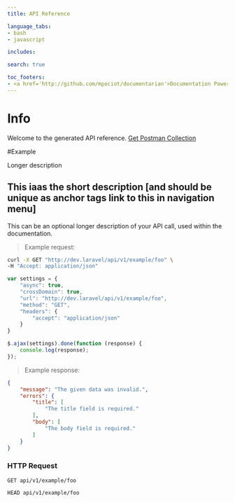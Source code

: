 ```yaml
---
title: API Reference

language_tabs:
- bash
- javascript

includes:

search: true

toc_footers:
- <a href='http://github.com/mpociot/documentarian'>Documentation Powered by Documentarian</a>
---
```

<!-- START_INFO -->
# Info

Welcome to the generated API reference.
[Get Postman Collection](http://localhost/docs/collection.json)
<!-- END_INFO -->

#Example

Longer description
<!-- START_72d1791455793d429e1806564265eca6 -->
## This iaas the short description [and should be unique as anchor tags link to this in navigation menu]

This can be an optional longer description of your API call, used within the documentation.

> Example request:

```bash
curl -X GET "http://dev.laravel/api/v1/example/foo" \
-H "Accept: application/json"
```

```javascript
var settings = {
    "async": true,
    "crossDomain": true,
    "url": "http://dev.laravel/api/v1/example/foo",
    "method": "GET",
    "headers": {
        "accept": "application/json"
    }
}

$.ajax(settings).done(function (response) {
    console.log(response);
});
```

> Example response:

```json
{
    "message": "The given data was invalid.",
    "errors": {
        "title": [
            "The title field is required."
        ],
        "body": [
            "The body field is required."
        ]
    }
}
```

### HTTP Request
`GET api/v1/example/foo`

`HEAD api/v1/example/foo`


<!-- END_72d1791455793d429e1806564265eca6 -->


